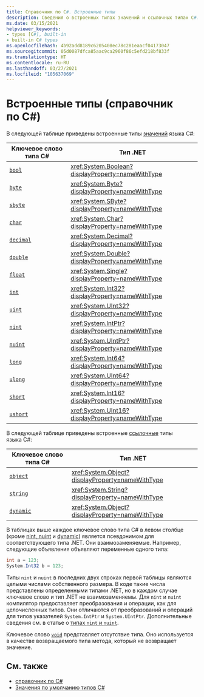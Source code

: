 ```yaml
---
title: Справочник по C#. Встроенные типы
description: Сведения о встроенных типах значений и ссылочных типах C#.
ms.date: 03/15/2021
helpviewer_keywords:
- types [C#], built-in
- built-in C# types
ms.openlocfilehash: 4b92add8189c6205408ec78c281eaacf04173047
ms.sourcegitcommit: 05d0087dfca85aac9ca2960f86c5efd218bf833f
ms.translationtype: HT
ms.contentlocale: ru-RU
ms.lasthandoff: 03/27/2021
ms.locfileid: "105637069"
---
```

# <a name="built-in-types-c-reference"></a>Встроенные типы (справочник по C#)

В следующей таблице приведены встроенные типы [значений](value-types.md) языка C#:

|Ключевое слово типа C#|Тип .NET|
|--------------|-------------------------|
|[`bool`](bool.md)|<xref:System.Boolean?displayProperty=nameWithType>|
|[`byte`](integral-numeric-types.md)|<xref:System.Byte?displayProperty=nameWithType>|
|[`sbyte`](integral-numeric-types.md)|<xref:System.SByte?displayProperty=nameWithType>|
|[`char`](char.md)|<xref:System.Char?displayProperty=nameWithType>|
|[`decimal`](floating-point-numeric-types.md)|<xref:System.Decimal?displayProperty=nameWithType>|
|[`double`](floating-point-numeric-types.md)|<xref:System.Double?displayProperty=nameWithType>|
|[`float`](floating-point-numeric-types.md)|<xref:System.Single?displayProperty=nameWithType>|
|[`int`](integral-numeric-types.md)|<xref:System.Int32?displayProperty=nameWithType>|
|[`uint`](integral-numeric-types.md)|<xref:System.UInt32?displayProperty=nameWithType>|
|[`nint`](nint-nuint.md)|<xref:System.IntPtr?displayProperty=nameWithType>|
|[`nuint`](nint-nuint.md)|<xref:System.UIntPtr?displayProperty=nameWithType>|
|[`long`](integral-numeric-types.md)|<xref:System.Int64?displayProperty=nameWithType>|
|[`ulong`](integral-numeric-types.md)|<xref:System.UInt64?displayProperty=nameWithType>|
|[`short`](integral-numeric-types.md)|<xref:System.Int16?displayProperty=nameWithType>|
|[`ushort`](integral-numeric-types.md)|<xref:System.UInt16?displayProperty=nameWithType>|

В следующей таблице приведены встроенные [ссылочные](../keywords/reference-types.md) типы языка C#:

|Ключевое слово типа C#|Тип .NET|
|--------------|-------------------------|
|[`object`](reference-types.md#the-object-type)|<xref:System.Object?displayProperty=nameWithType>|
|[`string`](reference-types.md#the-string-type)|<xref:System.String?displayProperty=nameWithType>|
|[`dynamic`](reference-types.md#the-dynamic-type)|<xref:System.Object?displayProperty=nameWithType>|

В таблицах выше каждое ключевое слово типа C# в левом столбце (кроме [nint, nuint](nint-nuint.md) и [dynamic](reference-types.md#the-dynamic-type)) является псевдонимом для соответствующего типа .NET. Они взаимозаменяемые. Например, следующие объявления объявляют переменные одного типа:

```csharp
int a = 123;
System.Int32 b = 123;
```

Типы `nint` и `nuint` в последних двух строках первой таблицы являются целыми числами собственного размера. В коде такие числа представлены определенными типами .NET, но в каждом случае ключевое слово и тип .NET не взаимозаменяемы. Для `nint` и `nuint` компилятор предоставляет преобразования и операции, как для целочисленных типов. Они отличаются от преобразований и операций для типов указателей `System.IntPtr` и `System.UIntPtr`. Дополнительные сведения см. в статье о [типах `nint` и `nuint`](nint-nuint.md).

Ключевое слово [`void`](void.md) представляет отсутствие типа. Оно используется в качестве возвращаемого типа метода, который не возвращает значение.

## <a name="see-also"></a>См. также

- [справочник по C#](../index.md)
- [Значения по умолчанию типов C#](default-values.md)
